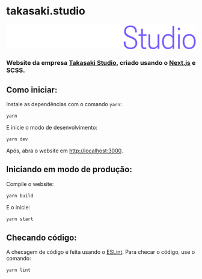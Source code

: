 # takasaki.studio

![Takasaki Studio](/src/assets/logo.svg#gh-dark-mode-only)

### Website da empresa [Takasaki Studio](https://takasaki.studio), criado usando o [Next.js](https://nextjs.org) e SCSS.

## Como iniciar:

Instale as dependências com o comando `yarn`:

```bash
yarn
```

E inicie o modo de desenvolvimento:

```bash
yarn dev
```

Após, abra o website em [http://localhost:3000](http://localhost:3000).

## Iniciando em modo de produção:

Compile o website:

```bash
yarn build
```

E o inicie:

```bash
yarn start
```

## Checando código:

A checagem de código é feita usando o [ESLint](https://eslint.org). Para checar o código, use o comando:

```bash
yarn lint
```
